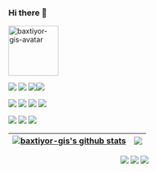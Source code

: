 ### Hi there 👋

<img src="https://avatars.githubusercontent.com/u/57716394?v=4" height="100" alt="baxtiyor-gis-avatar">




<img src="https://img.shields.io/badge/python-3670A0?style=for-the-badge&logo=python&logoColor=ffdd54">  <img src="https://img.shields.io/badge/javascript-%23323330.svg?style=for-the-badge&logo=javascript&logoColor=%23F7DF1E"> <img src="https://img.shields.io/badge/postgresql-fff?style=for-the-badge&logo=postgresql&logoColor=4169E1"><img src="https://img.shields.io/badge/django-%23092E20.svg?style=for-the-badge&logo=django&logoColor=white">


<img src="https://img.shields.io/badge/leaflet-fff?style=for-the-badge&logo=leaflet&logoColor=199900"> <img src="https://img.shields.io/badge/openstreetmap-fff?style=for-the-badge&logo=openstreetmap&logoColor=7EBC6F"> <img src="https://img.shields.io/badge/googlemaps-fff?style=for-the-badge&logo=googlemaps&logoColor=4285F4"> <img src="https://img.shields.io/badge/mapbox-fff.svg?style=for-the-badge&logo=mapbox&logoColor=000000">

<img src="https://img.shields.io/badge/qgis-%23092E20.svg?style=for-the-badge&logo=qgis&logoColor=wihte"> <img src="https://img.shields.io/badge/arcgis-ffff?style=for-the-badge&logo=arcgis&logoColor=wihte"> <img src="https://img.shields.io/badge/osgeo-fff?style=for-the-badge&logo=osgeo&logoColor=5CAE58">





| <a href="https://github.com/baxtiyor-gis/baxtiyor-gis"> <img align="center" src="https://github-readme-stats.vercel.app/api?username=baxtiyor-gis&show_icons=true&include_all_commits=false&theme=buefy&hide_border=true" alt="baxtiyor-gis's github stats" /></a> | <a href="https://github.com/baxtiyor-gis/baxtiyor-gis"><img align="center" src="https://github-readme-stats.vercel.app/api/top-langs/?username=baxtiyor-gis&theme=buefy&hide_border=true" /></a> |
| ------------- | ------------- |




<div align="center"> 
  <a href="" target="_blank"><img src="https://img.shields.io/badge/YouTube-FF0000?style=for-the-badge&logo=youtube&logoColor=white" target="_blank"></a>
  <a href="" target="_blank"><img src="https://img.shields.io/badge/-TELEGRAM-%230077B5?style=for-the-badge&logo=telegram&logoColor=white"></a>
  <a href = ">
  <a href="" target="_blank"><img src="https://img.shields.io/badge/-LinkedIn-%230077B5?style=for-the-badge&logo=linkedin&logoColor=white" target="_blank"></a> 


</div>


